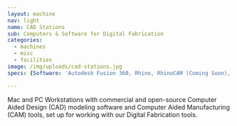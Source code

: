 ```yaml
---
layout: machine
nav: light
name: CAD Stations
sub: Computers & Software for Digital Fabrication
categories:
  - machines
  - misc
  - facilities
image: /img/uploads/cad-stations.jpg
specs: {Software: 'Autodesk Fusion 360, Rhino, RhinoCAM (Coming Soon), SolidWorks (Coming Soon), Blender, MeshLab, MeshMixer, 123D Make, 123D Design, Adobe Creative Suite'}

---
```


Mac and PC Workstations with commercial and open-source Computer Aided Design (CAD) modeling software and Computer Aided Manufacturing (CAM) tools, set up for working with our Digital Fabrication tools.
